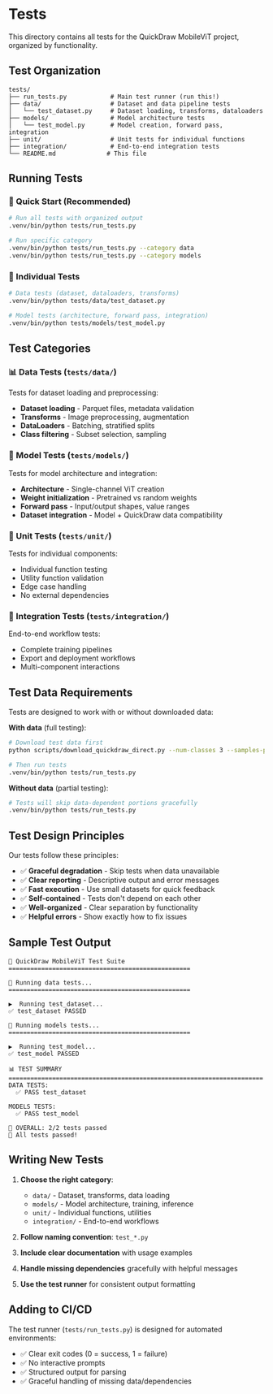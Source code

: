 # Tests

This directory contains all tests for the QuickDraw MobileViT project, organized by functionality.

## Test Organization

```
tests/
├── run_tests.py            # Main test runner (run this!)
├── data/                   # Dataset and data pipeline tests
│   └── test_dataset.py     # Dataset loading, transforms, dataloaders
├── models/                 # Model architecture tests  
│   └── test_model.py       # Model creation, forward pass, integration
├── unit/                   # Unit tests for individual functions
├── integration/            # End-to-end integration tests
└── README.md              # This file
```

## Running Tests

### 🚀 Quick Start (Recommended)
```bash
# Run all tests with organized output
.venv/bin/python tests/run_tests.py

# Run specific category
.venv/bin/python tests/run_tests.py --category data
.venv/bin/python tests/run_tests.py --category models
```

### 🔧 Individual Tests
```bash
# Data tests (dataset, dataloaders, transforms)
.venv/bin/python tests/data/test_dataset.py

# Model tests (architecture, forward pass, integration)
.venv/bin/python tests/models/test_model.py
```

## Test Categories

### 📊 Data Tests (`tests/data/`)
Tests for dataset loading and preprocessing:
- **Dataset loading** - Parquet files, metadata validation
- **Transforms** - Image preprocessing, augmentation  
- **DataLoaders** - Batching, stratified splits
- **Class filtering** - Subset selection, sampling

### 🧠 Model Tests (`tests/models/`)
Tests for model architecture and integration:
- **Architecture** - Single-channel ViT creation
- **Weight initialization** - Pretrained vs random weights
- **Forward pass** - Input/output shapes, value ranges
- **Dataset integration** - Model + QuickDraw data compatibility

### 🔧 Unit Tests (`tests/unit/`)
Tests for individual components:
- Individual function testing
- Utility function validation
- Edge case handling
- No external dependencies

### 🔗 Integration Tests (`tests/integration/`)  
End-to-end workflow tests:
- Complete training pipelines
- Export and deployment workflows
- Multi-component interactions

## Test Data Requirements

Tests are designed to work with or without downloaded data:

**With data** (full testing):
```bash
# Download test data first
python scripts/download_quickdraw_direct.py --num-classes 3 --samples-per-class 100

# Then run tests
.venv/bin/python tests/run_tests.py
```

**Without data** (partial testing):
```bash
# Tests will skip data-dependent portions gracefully
.venv/bin/python tests/run_tests.py
```

## Test Design Principles

Our tests follow these principles:

- ✅ **Graceful degradation** - Skip tests when data unavailable
- ✅ **Clear reporting** - Descriptive output and error messages  
- ✅ **Fast execution** - Use small datasets for quick feedback
- ✅ **Self-contained** - Tests don't depend on each other
- ✅ **Well-organized** - Clear separation by functionality
- ✅ **Helpful errors** - Show exactly how to fix issues

## Sample Test Output

```
🧪 QuickDraw MobileViT Test Suite
==================================================

🧪 Running data tests...
==================================================

▶️  Running test_dataset...
✅ test_dataset PASSED

🧪 Running models tests...
==================================================

▶️  Running test_model...
✅ test_model PASSED

📊 TEST SUMMARY
======================================================================
DATA TESTS:
  ✅ PASS test_dataset

MODELS TESTS:
  ✅ PASS test_model

🎯 OVERALL: 2/2 tests passed
🎉 All tests passed!
```

## Writing New Tests

1. **Choose the right category**:
   - `data/` - Dataset, transforms, data loading
   - `models/` - Model architecture, training, inference
   - `unit/` - Individual functions, utilities
   - `integration/` - End-to-end workflows

2. **Follow naming convention**: `test_*.py`

3. **Include clear documentation** with usage examples

4. **Handle missing dependencies** gracefully with helpful messages

5. **Use the test runner** for consistent output formatting

## Adding to CI/CD

The test runner (`tests/run_tests.py`) is designed for automated environments:
- ✅ Clear exit codes (0 = success, 1 = failure)  
- ✅ No interactive prompts
- ✅ Structured output for parsing
- ✅ Graceful handling of missing data/dependencies